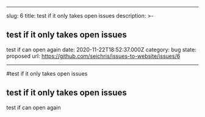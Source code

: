 ---

slug: 6
title: test if it only takes open issues
description: >-
  ## test if it only takes open issues


test if can open again
date: 2020-11-22T18:52:37.000Z
category: bug
state: proposed
url: https://github.com/seichris/issues-to-website/issues/6

----
#test if it only takes open issues

## test if it only takes open issues


test if can open again
